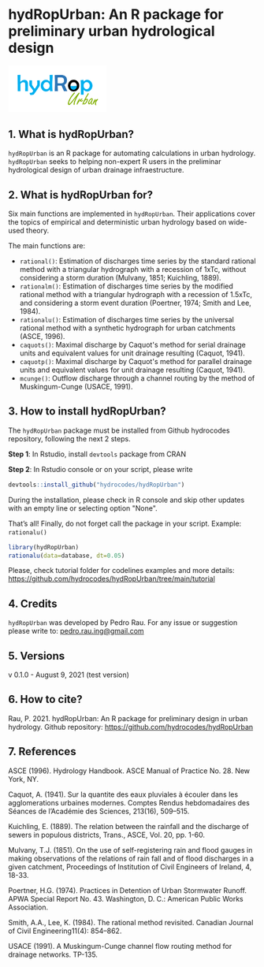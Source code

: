 # hydRopUrban: An R package for preliminary urban hydrological design
<img src="https://github.com/hydrocodes/hydRopUrban/blob/main/tutorial/hydropurban.PNG" width="200">

## 1. What is hydRopUrban?
`hydRopUrban` is an R package for automating calculations in urban hydrology. `hydRopUrban` seeks to helping non-expert R users in the preliminar hydrological design of urban drainage infraestructure. 

## 2. What is hydRopUrban for?
Six main functions are implemented in `hydRopUrban`. Their applications cover the topics of empirical and deterministic urban hydrology based on wide-used theory.

The main functions are:
- `rational()`: Estimation of discharges time series by the standard rational method with a triangular hydrograph with a recession of 1xTc, without considering a storm duration (Mulvany, 1851; Kuichling, 1889).
- `rationalm()`: Estimation of discharges time series by the modified rational method with a triangular hydrograph with a recession of 1.5xTc, and considering a storm event duration (Poertner, 1974; Smith and Lee, 1984).
- `rationalu()`: Estimation of discharges time series by the universal rational method with a synthetic hydrograph for urban catchments (ASCE, 1996).
- `caquots()`: Maximal discharge by Caquot's method for serial drainage units and equivalent values for unit drainage resulting (Caquot, 1941).
- `caquotp()`: Maximal discharge by Caquot's method for parallel drainage units and equivalent values for unit drainage resulting (Caquot, 1941).
- `mcunge()`: Outflow discharge through a channel routing by the method of Muskingum-Cunge (USACE, 1991).

## 3. How to install hydRopUrban?
The `hydRopUrban` package must be installed from Github hydrocodes repository, following the next 2 steps.

**Step 1**: In Rstudio, install `devtools` package from CRAN

**Step 2**: In Rstudio console or on your script, please write 

```r
devtools::install_github("hydrocodes/hydRopUrban")
```
During the installation, please check in R console and skip other updates with an empty line or selecting option "None".

That’s all! Finally, do not forget call the package in your script.
Example: `rationalu()`
```r
library(hydRopUrban)
rationalu(data=database, dt=0.05)
```
Please, check tutorial folder for codelines examples and more details:
https://github.com/hydrocodes/hydRopUrban/tree/main/tutorial

## 4. Credits
`hydRopUrban` was developed by Pedro Rau. For any issue or suggestion please write to: pedro.rau.ing@gmail.com

## 5. Versions

v 0.1.0 - August 9, 2021 (test version)

## 6. How to cite?

Rau, P. 2021. hydRopUrban: An R package for preliminary design in urban hydrology. Github repository: https://github.com/hydrocodes/hydRopUrban

## 7. References

ASCE (1996). Hydrology Handbook. ASCE Manual of Practice No. 28. New York, NY.

Caquot, A. (1941). Sur la quantite des eaux pluviales à écouler dans les agglomerations urbaines modernes. Comptes Rendus hebdomadaires des Séances de l’Académie des Sciences, 213(16), 509–515.

Kuichling, E. (1889). The relation between the rainfall and the discharge of sewers in populous districts, Trans., ASCE, Vol. 20, pp. 1-60.

Mulvany, T.J. (1851). On the use of self-registering rain and flood gauges in making observations of the relations of rain fall and of flood discharges in a given catchment, Proceedings of Institution of Civil Engineers of Ireland, 4, 18-33.

Poertner, H.G. (1974). Practices in Detention of Urban Stormwater Runoff. APWA Special Report No. 43. Washington, D. C.: American Public Works Association.

Smith, A.A., Lee, K. (1984). The rational method revisited. Canadian Journal of Civil Engineering11(4): 854–862.

USACE (1991). A Muskingum-Cunge channel flow routing method for drainage networks. TP-135.
